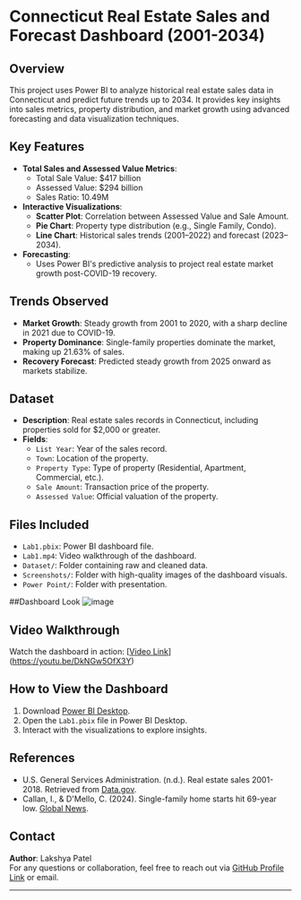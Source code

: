 # Connecticut Real Estate Sales and Forecast Dashboard (2001-2034)

## Overview
This project uses Power BI to analyze historical real estate sales data in Connecticut and predict future trends up to 2034. It provides key insights into sales metrics, property distribution, and market growth using advanced forecasting and data visualization techniques.

## Key Features
- **Total Sales and Assessed Value Metrics**:
  - Total Sale Value: $417 billion
  - Assessed Value: $294 billion
  - Sales Ratio: 10.49M
- **Interactive Visualizations**:
  - **Scatter Plot**: Correlation between Assessed Value and Sale Amount.
  - **Pie Chart**: Property type distribution (e.g., Single Family, Condo).
  - **Line Chart**: Historical sales trends (2001–2022) and forecast (2023–2034).
- **Forecasting**:
  - Uses Power BI's predictive analysis to project real estate market growth post-COVID-19 recovery.

## Trends Observed
- **Market Growth**: Steady growth from 2001 to 2020, with a sharp decline in 2021 due to COVID-19.
- **Property Dominance**: Single-family properties dominate the market, making up 21.63% of sales.
- **Recovery Forecast**: Predicted steady growth from 2025 onward as markets stabilize.

## Dataset
- **Description**: Real estate sales records in Connecticut, including properties sold for $2,000 or greater.
- **Fields**:
  - `List Year`: Year of the sales record.
  - `Town`: Location of the property.
  - `Property Type`: Type of property (Residential, Apartment, Commercial, etc.).
  - `Sale Amount`: Transaction price of the property.
  - `Assessed Value`: Official valuation of the property.

## Files Included
- `Lab1.pbix`: Power BI dashboard file.
- `Lab1.mp4`: Video walkthrough of the dashboard.
- `Dataset/`: Folder containing raw and cleaned data.
- `Screenshots/`: Folder with high-quality images of the dashboard visuals.
- `Power Point/`: Folder with presentation.

##Dashboard Look
![image](https://github.com/user-attachments/assets/8f690e86-9f33-489f-a3f3-86b9f0568aba)

## Video Walkthrough
Watch the dashboard in action: [[Video Link](#)](https://youtu.be/DkNGw5OfX3Y)  


## How to View the Dashboard
1. Download [Power BI Desktop](https://powerbi.microsoft.com/desktop/).
2. Open the `Lab1.pbix` file in Power BI Desktop.
3. Interact with the visualizations to explore insights.

## References
- U.S. General Services Administration. (n.d.). Real estate sales 2001-2018. Retrieved from [Data.gov](https://catalog.data.gov/dataset/real-estate-sales-2001-2018).
- Callan, I., & D'Mello, C. (2024). Single-family home starts hit 69-year low. [Global News](https://globalnews.ca/news/10869767/ontario-housing-starts-fao-report-2024/).

## Contact
**Author**: Lakshya Patel  
For any questions or collaboration, feel free to reach out via [GitHub Profile Link](#) or email.

---


